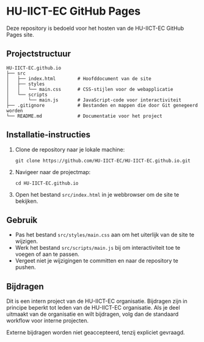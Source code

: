 # HU-IICT-EC GitHub Pages

Deze repository is bedoeld voor het hosten van de HU-IICT-EC GitHub Pages site.

## Projectstructuur

```
HU-IICT-EC.github.io
├── src
│   ├── index.html        # Hoofddocument van de site
│   ├── styles
│   │   └── main.css      # CSS-stijlen voor de webapplicatie
│   └── scripts
│       └── main.js       # JavaScript-code voor interactiviteit
├── .gitignore            # Bestanden en mappen die door Git genegeerd worden
└── README.md             # Documentatie voor het project
```

## Installatie-instructies

1. Clone de repository naar je lokale machine:
   ```
   git clone https://github.com/HU-IICT-EC/HU-IICT-EC.github.io.git
   ```

2. Navigeer naar de projectmap:
   ```
   cd HU-IICT-EC.github.io
   ```

3. Open het bestand `src/index.html` in je webbrowser om de site te bekijken.

## Gebruik

- Pas het bestand `src/styles/main.css` aan om het uiterlijk van de site te wijzigen.
- Werk het bestand `src/scripts/main.js` bij om interactiviteit toe te voegen of aan te passen.
- Vergeet niet je wijzigingen te committen en naar de repository te pushen.

## Bijdragen

Dit is een intern project van de HU-IICT-EC organisatie. Bijdragen zijn in principe beperkt tot leden van de HU-IICT-EC organisatie. Als je deel uitmaakt van de organisatie en wilt bijdragen, volg dan de standaard workflow voor interne projecten.

Externe bijdragen worden niet geaccepteerd, tenzij expliciet gevraagd.